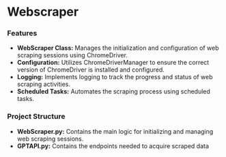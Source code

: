 # Webscraper
### Features
- __WebScraper Class:__ Manages the initialization and configuration of web scraping sessions using ChromeDriver.
- __Configuration:__ Utilizes ChromeDriverManager to ensure the correct version of ChromeDriver is installed and configured.
- __Logging:__ Implements logging to track the progress and status of web scraping activities.
- __Scheduled Tasks:__ Automates the scraping process using scheduled tasks.

### Project Structure
- __WebScraper.py:__ Contains the main logic for initializing and managing web scraping sessions.
- __GPTAPI.py:__ Contains the endpoints needed to acquire scraped data
